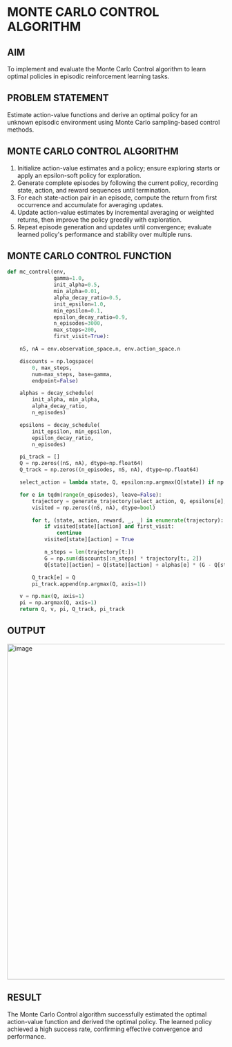 # MONTE CARLO CONTROL ALGORITHM

## AIM
To implement and evaluate the Monte Carlo Control algorithm to learn optimal policies in episodic reinforcement learning tasks.

## PROBLEM STATEMENT
Estimate action-value functions and derive an optimal policy for an unknown episodic environment using Monte Carlo sampling-based control methods.

## MONTE CARLO CONTROL ALGORITHM
1. Initialize action-value estimates and a policy; ensure exploring starts or apply an epsilon-soft policy for exploration.
2. Generate complete episodes by following the current policy, recording state, action, and reward sequences until termination.
3. For each state-action pair in an episode, compute the return from first occurrence and accumulate for averaging updates.
4. Update action-value estimates by incremental averaging or weighted returns, then improve the policy greedily with exploration.
5. Repeat episode generation and updates until convergence; evaluate learned policy's performance and stability over multiple runs.

## MONTE CARLO CONTROL FUNCTION
```python
def mc_control(env,
               gamma=1.0,
               init_alpha=0.5,
               min_alpha=0.01,
               alpha_decay_ratio=0.5,
               init_epsilon=1.0,
               min_epsilon=0.1,
               epsilon_decay_ratio=0.9,
               n_episodes=3000,
               max_steps=200,
               first_visit=True):

    nS, nA = env.observation_space.n, env.action_space.n

    discounts = np.logspace(
        0, max_steps,
        num=max_steps, base=gamma,
        endpoint=False)

    alphas = decay_schedule(
        init_alpha, min_alpha,
        alpha_decay_ratio,
        n_episodes)

    epsilons = decay_schedule(
        init_epsilon, min_epsilon,
        epsilon_decay_ratio,
        n_episodes)

    pi_track = []
    Q = np.zeros((nS, nA), dtype=np.float64)
    Q_track = np.zeros((n_episodes, nS, nA), dtype=np.float64)

    select_action = lambda state, Q, epsilon:np.argmax(Q[state]) if np.random.random() > epsilon else np.random.randint(len(Q[state]))

    for e in tqdm(range(n_episodes), leave=False):
        trajectory = generate_trajectory(select_action, Q, epsilons[e], env, max_steps)
        visited = np.zeros((nS, nA), dtype=bool)

        for t, (state, action, reward, _, _) in enumerate(trajectory):
            if visited[state][action] and first_visit:
                continue
            visited[state][action] = True

            n_steps = len(trajectory[t:])
            G = np.sum(discounts[:n_steps] * trajectory[t:, 2])
            Q[state][action] = Q[state][action] + alphas[e] * (G - Q[state][action])

        Q_track[e] = Q
        pi_track.append(np.argmax(Q, axis=1))

    v = np.max(Q, axis=1)
    pi = np.argmax(Q, axis=1)
    return Q, v, pi, Q_track, pi_track
```

## OUTPUT

<img width="1140" height="775" alt="image" src="https://github.com/user-attachments/assets/8bb13bf9-57c9-40d1-801a-2eb66ed14850" />



## RESULT

The Monte Carlo Control algorithm successfully estimated the optimal action-value function and derived the optimal policy. The learned policy achieved a high success rate, confirming effective convergence and performance.
